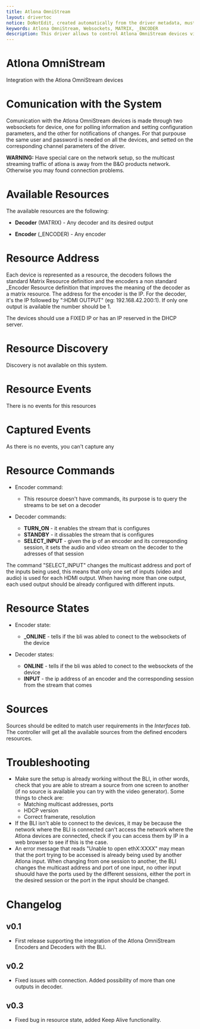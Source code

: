 ```yaml
---
title: Atlona OmniStream
layout: drivertoc
notice: DoNotEdit, created automatically from the driver metadata, must be updated on the driver itself
keywords: Atlona OmniStream, Websockets, MATRIX, _ENCODER
description: This driver allows to control Atlona OmniStream devices via Websockets, it manages MATRIX and _ENCODER resource types.
---
```

# Atlona OmniStream

Integration with the Atlona OmniStream devices

# Comunication with the System

Comunication with the Atlona OmniStream devices is made through two websockets for device, one for polling information and setting configuration parameters, and the other
for notifications of changes. For that purpouse the same user and password is needed on all the devices, and setted on the corresponding channel parameters of the driver.

**WARNING:** Have special care on the network setup, so the multicast streaming traffic of atlona is away from the B&O products network. Otherwise you may found connection
problems.

# Available Resources

The available resources are the following:

 - **Decoder** (MATRIX) - Any decoder and its desired output

 - **Encoder** (_ENCODER) - Any encoder

# Resource Address

Each device is represented as a resource, the decoders follows the standard Matrix Resource definition and the encoders a non standard _Encoder Resource 
definition that improves the meaning of the decoder as a matrix resource. The address for the encoder is the IP. For the decoder, it's the IP followed by ":HDMI OUTPUT" (eg: 192.168.42.200:1). If only one output is available the number should be 1.

The devices should use a FIXED IP or has an IP reserved in the DHCP server. 

# Resource Discovery

Discovery is not available on this system.

# Resource Events

There is no events for this resources

# Captured Events

As there is no events, you can't capture any

# Resource Commands

- Encoder command:
  - This resource doesn't have commands, its purpose is to query the streams to be set on a decoder

- Decoder commands:
  - **TURN_ON** - it enables the stream that is configures
  - **STANDBY** - it dissables the stream that is configures
  - **SELECT_INPUT** - given the ip of an encoder and its corresponding session, it sets the audio and video stream on the decoder to the adresses of that session 

The command "SELECT_INPUT" changes the multicast address and port of the inputs being used, this means that only one set of inputs (video and audio) is used for each HDMI output. 
When having more than one output, each used output should be already configured with different inputs.

# Resource States
  
- Encoder state:
  - **_ONLINE** - tells if the bli was abled to conect to the websockets of the device

- Decoder states:
  - **ONLINE** - tells if the bli was abled to conect to the websockets of the device
  - **INPUT** - the ip address of an encoder and the corresponding session from the stream that comes

# Sources

Sources should be edited to match user requirements in the *Interfaces tab*. The controller will get all the available sources from the defined encoders resources.

# Troubleshooting

- Make sure the setup is already working without the BLI, in other words, check that you are able to stream a source from one screen to another (if no source is available you can try with the video generator). 
  Some things to check are:
    - Matching multicast addresses, ports
    - HDCP version
    - Correct framerate, resolution
- If the BLI isn't able to connect to the devices, it may be because the network where the BLI is connected can't access the network where the Atlona devices are connected, check if you can access them by IP in a web browser to see if this is the case. 
- An error message that reads "Unable to open ethX:XXXX" may mean that the port trying to be accessed is already being used by another Atlona input. 
  When changing from one session to another, the BLI changes the multicast address and port of one input, no other input shuould have the ports used by the different sessions,
  either the port in the desired session or the port in the input should be changed. 


# Changelog

## v0.1 
 - First release supporting the integration of the Atlona OmniStream Encoders and Decoders with the BLI.
## v0.2
 - Fixed issues with connection. Added possibility of more than one outputs in decoder.
## v0.3
 - Fixed bug in resource state, added Keep Alive functionality.

